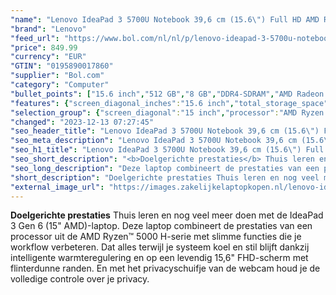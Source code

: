```yaml
---
"name": "Lenovo IdeaPad 3 5700U Notebook 39,6 cm (15.6\") Full HD AMD Ryzen™ 7 8 GB DDR4-SDRAM 512 GB SSD Wi-Fi 5 (802.11ac) Windows 10 Home Grijs"
"brand": "Lenovo"
"feed_url": "https://www.bol.com/nl/nl/p/lenovo-ideapad-3-5700u-notebook-39-6-cm-full-hd-amd-ryzen-7-8-gb-ddr4-sdram-512-gb-ssd-wi-fi-5-windows-10-home-grijs/9300000034785710"
"price": 849.99
"currency": "EUR"
"GTIN": "0195890017860"
"supplier": "Bol.com"
"category": "Computer"
"bullet_points": ["15.6 inch","512 GB","8 GB","DDR4-SDRAM","AMD Radeon Graphics","Windows"]
"features": {"screen_diagonal_inches":"15.6 inch","total_storage_space":"512 GB","memory_size":"8 GB","memory_type":"DDR4-SDRAM","graphics_card":"AMD Radeon Graphics","operating_system":"Windows"}
"selection_group": {"screen_diagonal":"15 inch","processor":"AMD Ryzen 5","changed_price_past_3_days":false,"product_family":"Ideapad"}
"changed": "2023-12-13 07:27:45"
"seo_header_title": "Lenovo IdeaPad 3 5700U Notebook 39,6 cm (15.6\") Full HD AMD Ryzen™ 7 8 GB DDR4-SDRAM 512 GB SSD Wi-Fi 5 (802.11ac) Windows 10 Home Grijs"
"seo_meta_description": "Lenovo IdeaPad 3 5700U Notebook 39,6 cm (15.6\") Full HD AMD Ryzen™ 7 8 GB DDR4-SDRAM 512 GB SSD Wi-Fi 5 (802.11ac) Windows 10 Home Grijs"
"seo_h1_title": "Lenovo IdeaPad 3 5700U Notebook 39,6 cm (15.6\") Full HD AMD Ryzen™ 7 8 GB DDR4-SDRAM 512 GB SSD Wi-Fi 5 (802.11ac) Windows 10 Home Grijs"
"seo_short_description": "<b>Doelgerichte prestaties</b> Thuis leren en nog veel meer doen met de IdeaPad 3 Gen 6 (15\" AMD)-laptop."
"seo_long_description": "Deze laptop combineert de prestaties van een processor uit de AMD Ryzen™ 5000 H-serie met slimme functies die je workflow verbeteren. Dat alles terwijl je systeem koel en stil blijft dankzij intelligente warmteregulering en op een levendig 15,6\" FHD-scherm met flinterdunne randen. En met het privacyschuifje van de webcam houd je de volledige controle over je privacy."
"short_description": "Doelgerichte prestaties Thuis leren en nog veel meer doen met de IdeaPad 3 Gen 6 (15\" AMD)-laptop. Deze laptop combineert de prestaties van een processor uit de AMD Ryzen™ 5000 H-serie met slimme functies die je workflow verbeteren. Dat alles terwijl je systeem koel en stil blijft dankzij intelligente warmteregulering en op een levendig 15,6\" FHD-scherm met flinterdunne randen. En met het privacyschuifje van de webcam houd je de volledige controle over je privacy."
"external_image_url": "https://images.zakelijkelaptopkopen.nl/lenovo-ideapad-3-5700u-notebook-39-6-cm-full-hd-amd-ryzen-7-8-gb-ddr4-sdram-512-gb-ssd-wi-fi-5-windows-10-home-grijs.webp"
---
```


<b>Doelgerichte prestaties</b> Thuis leren en nog veel meer doen met de IdeaPad 3 Gen 6 (15" AMD)-laptop. Deze laptop combineert de prestaties van een processor uit de AMD Ryzen™ 5000 H-serie met slimme functies die je workflow verbeteren. Dat alles terwijl je systeem koel en stil blijft dankzij intelligente warmteregulering en op een levendig 15,6" FHD-scherm met flinterdunne randen. En met het privacyschuifje van de webcam houd je de volledige controle over je privacy.
